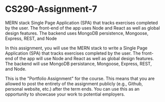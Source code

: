 # CS290-Assignment-7

MERN stack Single Page Application (SPA) that tracks exercises completed by the user. The front-end of the app uses Node and React as well as global design features. The backend uses MongoDB persistence, Mongoose, Express, REST, and Node


In this assignment, you will use the MERN stack to write a Single Page Application (SPA) that tracks exercises completed by the user. The front-end of the app will use Node and React as well as global design features. The backend will use MongoDB persistance, Mongoose, Express, REST, and Node.

This is the "Portfolio Assignment" for the course. This means that you are allowed to post the entirety of the assignment publicly (e.g., Github, personal website, etc.) after the term ends. You can use this as an opportunity to showcase your work to potential employers.

